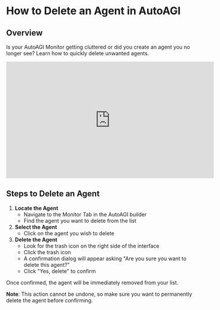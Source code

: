 # **How to Delete an Agent in AutoAGI**

## **Overview**

Is your AutoAGI Monitor getting cluttered or did you create an agent you no longer see? Learn how to quickly delete unwanted agents. 

<center><iframe width="560" height="315" src="https://www.youtube.com/embed/oMZklozNga4?si=b2ubsGd5AST0gN-p" title="YouTube video player" frameborder="0" allow="accelerometer; autoplay; clipboard-write; encrypted-media; gyroscope; picture-in-picture; web-share" referrerpolicy="strict-origin-when-cross-origin" allowfullscreen></iframe></center>

## **Steps to Delete an Agent**
1. **Locate the Agent**
    * Navigate to the Monitor Tab in the AutoAGI builder
    * Find the agent you want to delete from the list
2. **Select the Agent**
    * Click on the agent you wish to delete
3. **Delete the Agent**
    * Look for the trash icon on the right side of the interface
    * Click the trash icon
    * A confirmation dialog will appear asking "Are you sure you want to delete this agent?"
    * Click "Yes, delete" to confirm

Once confirmed, the agent will be immediately removed from your list.

**Note**: This action cannot be undone, so make sure you want to permanently delete the agent before confirming.